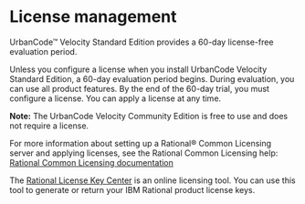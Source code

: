 # License management

UrbanCode™ Velocity Standard Edition provides a 60-day license-free evaluation period.

Unless you configure a license when you install UrbanCode Velocity Standard Edition, a 60-day evaluation period begins. During evaluation, you can use all product features. By the end of the 60-day trial, you must configure a license. You can apply a license at any time.

**Note:** The UrbanCode Velocity Community Edition is free to use and does not require a license.

For more information about setting up a Rational® Common Licensing server and applying licenses, see the Rational Common Licensing help: [Rational Common Licensing documentation](https://www.ibm.com/support/knowledgecenter/SSSTWP_8.1.6/com.ibm.rational.license.doc/helpindex_RCL.html)

The [Rational License Key Center](https://licensing.subscribenet.com/control/ibmr/login) is an online licensing tool. You can use this tool to generate or return your IBM Rational product license keys.

